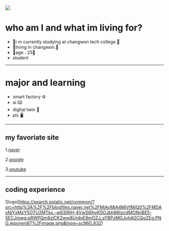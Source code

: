 <img src="https://capsule-render.vercel.app/api?type=wave&color=auto&height=300&section=header&text=song%20jin%20sub&fontSize=90" />


# who am I and what im living for? 
* 🐶i m currently studying at changwon tech college.🐶
* 🐼living in changwon.🐼
* 🐯age : 25🐯
* student 


***
# major and learning
* smart factory ⚙️
* ai ⌨️
* digital twin 🔧
* plc 🖥️
*** 
## my favoriate site 



1.[naver](https://www.naver.com/)


2.[google](https://www.google.com/)


3.[youtube](https://www.youtube.com/)
***
## coding experience
![logo]https://search.pstatic.net/common/?src=http%3A%2F%2Fblogfiles.naver.net%2FMjAyMjA4MjVfMjQ0%2FMDAxNjYxMzY5OTU2MTkx.-w63I9IH-4VwS6IhyK5OJbh86tzcdMONnBE5-5ECJmwg.pRWPQm8zlCK2ww8UrdoE8mOZJ_sYBPzMGJyhAGCQgZEg.PNG.leporem87%2Fimage.png&type=sc960_832)
